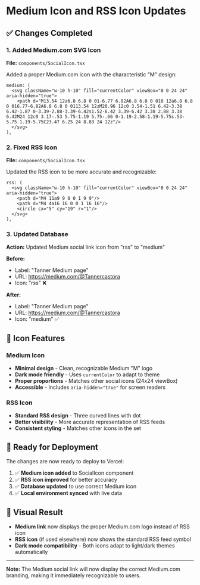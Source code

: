# Medium Icon and RSS Icon Updates

## ✅ Changes Completed

### 1. Added Medium.com SVG Icon
**File:** `components/SocialIcon.tsx`

Added a proper Medium.com icon with the characteristic "M" design:
```tsx
medium: (
  <svg className="w-10 h-10" fill="currentColor" viewBox="0 0 24 24" aria-hidden="true">
    <path d="M13.54 12a6.8 6.8 0 01-6.77 6.82A6.8 6.8 0 010 12a6.8 6.8 0 016.77-6.82A6.8 6.8 0 0113.54 12zM20.96 12c0 3.54-1.51 6.42-3.38 6.42-1.87 0-3.39-2.88-3.39-6.42s1.52-6.42 3.39-6.42 3.38 2.88 3.38 6.42M24 12c0 3.17-.53 5.75-1.19 5.75-.66 0-1.19-2.58-1.19-5.75s.53-5.75 1.19-5.75C23.47 6.25 24 8.83 24 12z"/>
  </svg>
),
```

### 2. Fixed RSS Icon
**File:** `components/SocialIcon.tsx`

Updated the RSS icon to be more accurate and recognizable:
```tsx
rss: (
  <svg className="w-10 h-10" fill="currentColor" viewBox="0 0 24 24" aria-hidden="true">
    <path d="M4 11a9 9 0 0 1 9 9"/>
    <path d="M4 4a16 16 0 0 1 16 16"/>
    <circle cx="5" cy="19" r="1"/>
  </svg>
),
```

### 3. Updated Database
**Action:** Updated Medium social link icon from "rss" to "medium"

**Before:**
- Label: "Tanner Medium page"
- URL: https://medium.com/@Tannercastora
- Icon: "rss" ❌

**After:**
- Label: "Tanner Medium page"
- URL: https://medium.com/@Tannercastora
- Icon: "medium" ✅

## 🎨 Icon Features

### Medium Icon
- **Minimal design** - Clean, recognizable Medium "M" logo
- **Dark mode friendly** - Uses `currentColor` to adapt to theme
- **Proper proportions** - Matches other social icons (24x24 viewBox)
- **Accessible** - Includes `aria-hidden="true"` for screen readers

### RSS Icon
- **Standard RSS design** - Three curved lines with dot
- **Better visibility** - More accurate representation of RSS feeds
- **Consistent styling** - Matches other icons in the set

## 🚀 Ready for Deployment

The changes are now ready to deploy to Vercel:

1. ✅ **Medium icon added** to SocialIcon component
2. ✅ **RSS icon improved** for better accuracy
3. ✅ **Database updated** to use correct Medium icon
4. ✅ **Local environment synced** with live data

## 📱 Visual Result

- **Medium link** now displays the proper Medium.com logo instead of RSS icon
- **RSS icon** (if used elsewhere) now shows the standard RSS feed symbol
- **Dark mode compatibility** - Both icons adapt to light/dark themes automatically

---

**Note:** The Medium social link will now display the correct Medium.com branding, making it immediately recognizable to users.
